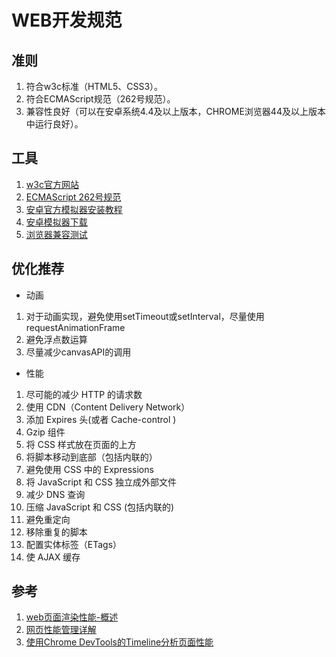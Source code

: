 # WEB开发规范

## 准则
1. 符合w3c标准（HTML5、CSS3）。
1. 符合ECMAScript规范（262号规范）。
1. 兼容性良好（可以在安卓系统4.4及以上版本，CHROME浏览器44及以上版本中运行良好）。

## 工具
1. [w3c官方网站](https://www.w3.org/)
1. [ECMAScript 262号规范](http://www.ecma-international.org/publications/standards/Ecma-262.htm)
1. [安卓官方模拟器安装教程](https://blog.csdn.net/yufumatou/article/details/103699699)
1. [安卓模拟器下载](http://tools.android-studio.org/index.php/sdk/)
1. [浏览器兼容测试](https://res.imtt.qq.com/qqbrowser_x5/h5/v8.0/h5_support.htm)

## 优化推荐

* 动画

1. 对于动画实现，避免使用setTimeout或setInterval，尽量使用requestAnimationFrame
1. 避免浮点数运算
1. 尽量减少canvasAPI的调用

* 性能
1. 尽可能的减少 HTTP 的请求数
1. 使用 CDN（Content Delivery Network）
1. 添加 Expires 头(或者 Cache-control )
1. Gzip 组件
1. 将 CSS 样式放在页面的上方
1. 将脚本移动到底部（包括内联的）
1. 避免使用 CSS 中的 Expressions
1. 将 JavaScript 和 CSS 独立成外部文件
1. 减少 DNS 查询
1. 压缩 JavaScript 和 CSS (包括内联的)
1. 避免重定向
1. 移除重复的脚本
1. 配置实体标签（ETags）
1. 使 AJAX 缓存

## 参考
1. [web页面渲染性能-概述](https://www.jianshu.com/p/1e795d5bd209)
1. [网页性能管理详解](http://www.ruanyifeng.com/blog/2015/09/web-page-performance-in-depth.html)
1. [使用Chrome DevTools的Timeline分析页面性能](http://horve.github.io/2015/10/26/timeline/)

